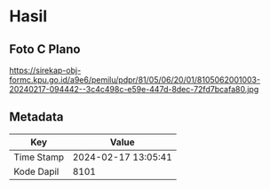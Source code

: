 # Hasil

## Foto C Plano

https://sirekap-obj-formc.kpu.go.id/a9e6/pemilu/pdpr/81/05/06/20/01/8105062001003-20240217-094442--3c4c498c-e59e-447d-8dec-72fd7bcafa80.jpg


## Metadata

| Key        | Value               |
| ---------- | ------------------- |
| Time Stamp | 2024-02-17 13:05:41 |
| Kode Dapil | 8101                |



